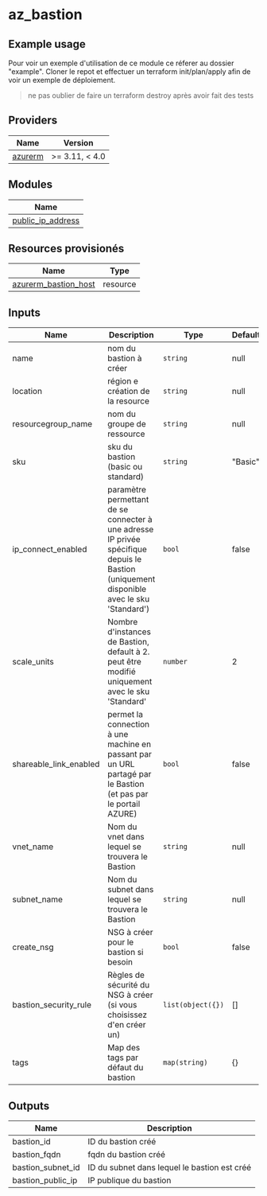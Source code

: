# az_bastion



## Example usage 

Pour voir un exemple d'utilisation de ce module ce réferer au dossier "example".
Cloner le repot et effectuer un terraform init/plan/apply afin de voir un exemple de déploiement.

> ne pas oublier de faire un terraform destroy après avoir fait des tests

## Providers

| Name | Version |
|------|---------|
| [azurerm](https://registry.terraform.io/providers/hashicorp/azurerm/latest/docs) | >= 3.11, < 4.0 |


## Modules

| Name |
|------|
| [public_ip_address](https://gitlab.devolab.cloud/m_cloud_lyon/az-module-tf/az_public-ip-address.git) |


## Resources provisionés

| Name | Type |
|------|------|
| [azurerm_bastion_host](https://registry.terraform.io/providers/hashicorp/azurerm/latest/docs/resources/bastion_host) | resource |


## Inputs

| Name | Description | Type | Default | Required |
|------|-------------|------|---------|:--------:|
| name | nom du bastion à créer | `string` | null | yes |
| location | région e création de la resource | `string` | null | yes |
| resourcegroup_name | nom du groupe de ressource | `string` | null | yes |
| sku | sku du bastion (basic ou standard) | `string` | "Basic" | no |
| ip_connect_enabled | paramètre permettant de se connecter à une adresse IP privée spécifique depuis le Bastion (uniquement disponible avec le sku 'Standard') | `bool` | false | no |
| scale_units | Nombre d'instances de Bastion, default à 2. peut être modifié uniquement avec le sku 'Standard' | `number` | 2 | no |
| shareable_link_enabled | permet la connection à une machine en passant par un URL partagé par le Bastion (et pas par le portail AZURE) | `bool` | false | no |
| vnet_name | Nom du vnet dans lequel se trouvera le Bastion | `string` | null | yes |
| subnet_name | Nom du subnet dans lequel se trouvera le Bastion | `string` | null | yes |
| create_nsg | NSG à créer pour le bastion si besoin | `bool` | false | no |
| bastion_security_rule | Règles de sécurité du NSG à créer (si vous choisissez d'en créer un) | `list(object({})` | [] | no |
| tags | Map des tags par défaut du bastion | `map(string)` | {} | no |


## Outputs

| Name | Description |
|------|-------------|
| bastion_id | ID du bastion créé |
| bastion_fqdn | fqdn du bastion créé |
| bastion_subnet_id | ID du subnet dans lequel le bastion est créé |
| bastion_public_ip | IP publique du bastion |